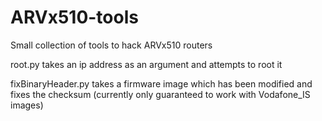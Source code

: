 ARVx510-tools
=============
Small collection of tools to hack ARVx510 routers


root.py takes an ip address as an argument and attempts to root it

fixBinaryHeader.py takes a firmware image which has been modified and fixes the checksum (currently only guaranteed to work with Vodafone_IS images)
